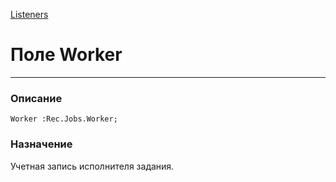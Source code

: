 ﻿---
Link: .Service.Listeners.Base.@Worker
---

[Listeners](topic:.Custom.ComClasses.Service.Listeners.Default)

# Поле Worker
---

### Описание

    Worker :Rec.Jobs.Worker;

### Назначение

Учетная запись исполнителя задания.